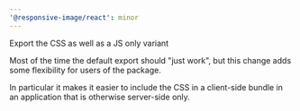 ```yaml
---
'@responsive-image/react': minor
---
```


Export the CSS as well as a JS only variant

Most of the time the default export should "just work", but this change adds some flexibility for users of the package.

In particular it makes it easier to include the CSS in a client-side bundle in an application that is otherwise server-side only.
